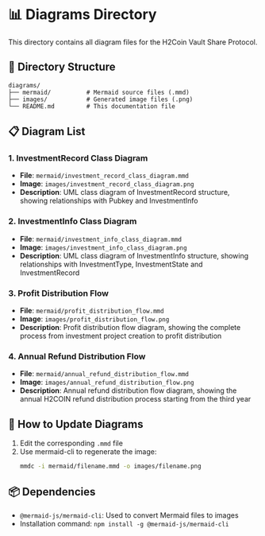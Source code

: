 # 📊 Diagrams Directory

This directory contains all diagram files for the H2Coin Vault Share Protocol.

## 📁 Directory Structure

```
diagrams/
├── mermaid/          # Mermaid source files (.mmd)
├── images/           # Generated image files (.png)
└── README.md         # This documentation file
```

## 📋 Diagram List

### 1. InvestmentRecord Class Diagram
- **File**: `mermaid/investment_record_class_diagram.mmd`
- **Image**: `images/investment_record_class_diagram.png`
- **Description**: UML class diagram of InvestmentRecord structure, showing relationships with Pubkey and InvestmentInfo

### 2. InvestmentInfo Class Diagram
- **File**: `mermaid/investment_info_class_diagram.mmd`
- **Image**: `images/investment_info_class_diagram.png`
- **Description**: UML class diagram of InvestmentInfo structure, showing relationships with InvestmentType, InvestmentState and InvestmentRecord

### 3. Profit Distribution Flow
- **File**: `mermaid/profit_distribution_flow.mmd`
- **Image**: `images/profit_distribution_flow.png`
- **Description**: Profit distribution flow diagram, showing the complete process from investment project creation to profit distribution

### 4. Annual Refund Distribution Flow
- **File**: `mermaid/annual_refund_distribution_flow.mmd`
- **Image**: `images/annual_refund_distribution_flow.png`
- **Description**: Annual refund distribution flow diagram, showing the annual H2COIN refund distribution process starting from the third year

## 🔧 How to Update Diagrams

1. Edit the corresponding `.mmd` file
2. Use mermaid-cli to regenerate the image:
   ```bash
   mmdc -i mermaid/filename.mmd -o images/filename.png
   ```

## 📦 Dependencies

- `@mermaid-js/mermaid-cli`: Used to convert Mermaid files to images
- Installation command: `npm install -g @mermaid-js/mermaid-cli` 